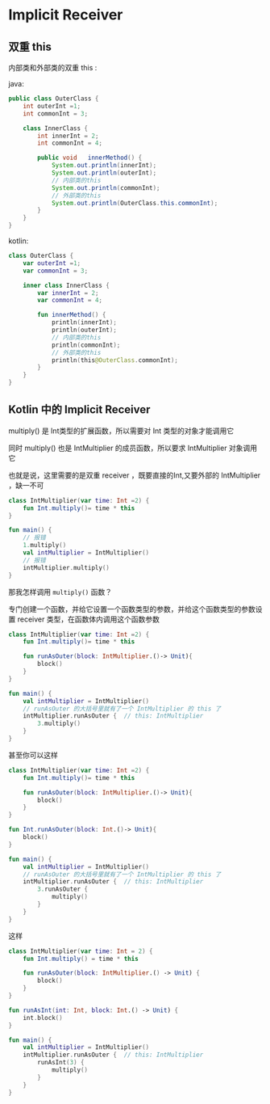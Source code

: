 # Implicit Receiver

## 双重 this

内部类和外部类的双重 this :

java:

```java
public class OuterClass {
    int outerInt =1;
    int commonInt = 3;

    class InnerClass {
        int innerInt = 2;
        int commonInt = 4;

        public void   innerMethod() {
            System.out.println(innerInt);
            System.out.println(outerInt);
            // 内部类的this
            System.out.println(commonInt);
            // 外部类的this
            System.out.println(OuterClass.this.commonInt);
        }
    }
}
```

kotlin:

```kotlin
class OuterClass {
    var outerInt =1;
    var commonInt = 3;

    inner class InnerClass {
        var innerInt = 2;
        var commonInt = 4;

        fun innerMethod() {
            println(innerInt);
            println(outerInt);
            // 内部类的this
            println(commonInt);
            // 外部类的this
            println(this@OuterClass.commonInt);
        }
    }
}
```

## Kotlin 中的 Implicit Receiver

multiply() 是 Int类型的扩展函数，所以需要对 Int 类型的对象才能调用它

同时 multiply() 也是 IntMultiplier 的成员函数，所以要求 IntMultiplier 对象调用它

也就是说，这里需要的是双重 receiver ，既要直接的Int,又要外部的 IntMultiplier ，缺一不可

```kotlin
class IntMultiplier(var time: Int =2) {
    fun Int.multiply()= time * this
}

fun main() {
    // 报错
    1.multiply()
    val intMultiplier = IntMultiplier()
    // 报错
    intMultiplier.multiply()
}
```

那我怎样调用 `multiply()` 函数？

专门创建一个函数，并给它设置一个函数类型的参数，并给这个函数类型的参数设置 receiver 类型，在函数体内调用这个函数参数

```kotlin
class IntMultiplier(var time: Int =2) {
    fun Int.multiply()= time * this

    fun runAsOuter(block: IntMultiplier.()-> Unit){
        block()
    }
}

fun main() {
    val intMultiplier = IntMultiplier()
    // runAsOuter 的大括号里就有了一个 IntMultiplier 的 this 了
    intMultiplier.runAsOuter {  // this: IntMultiplier
        3.multiply()
    }
}
```

甚至你可以这样

```kotlin
class IntMultiplier(var time: Int =2) {
    fun Int.multiply()= time * this

    fun runAsOuter(block: IntMultiplier.()-> Unit){
        block()
    }
}

fun Int.runAsOuter(block: Int.()-> Unit){
    block()
}

fun main() {
    val intMultiplier = IntMultiplier()
    // runAsOuter 的大括号里就有了一个 IntMultiplier 的 this 了
    intMultiplier.runAsOuter {  // this: IntMultiplier
        3.runAsOuter {
            multiply()
        }
    }
}
```

这样

```kotlin
class IntMultiplier(var time: Int = 2) {
    fun Int.multiply() = time * this

    fun runAsOuter(block: IntMultiplier.() -> Unit) {
        block()
    }
}

fun runAsInt(int: Int, block: Int.() -> Unit) {
    int.block()
}

fun main() {
    val intMultiplier = IntMultiplier()
    intMultiplier.runAsOuter {  // this: IntMultiplier
        runAsInt(3) {
            multiply()
        }
    }
}
```
